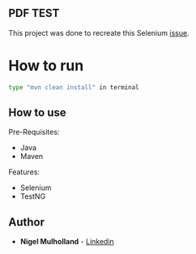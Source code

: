 ## PDF TEST
This project was done to recreate this Selenium [issue](https://github.com/SeleniumHQ/selenium/issues/11017).

# How to run
```bash
type "mvn clean install" in terminal
```
## How to use

Pre-Requisites:
* Java
* Maven

Features:
* Selenium
* TestNG

## Author
* **Nigel Mulholland** - [Linkedin](https://www.linkedin.com/in/nigel-mulholland/) 